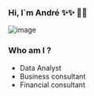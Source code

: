 ### Hi, I`m André ✨✨  👋👋
![image](https://user-images.githubusercontent.com/96200295/160288259-249dd32e-cc3e-4719-819d-8630907981bd.png)

### Who am I ?

* Data Analyst
* Business consultant 
* Financial consultant 

<!--**AndreGoncallez/Andregoncallez** is a ✨ _special_ ✨ repository because its `README.md` (this file) appears on your GitHub profile.

Here are some ideas to get you started:

- 🔭 I’m currently working on ...
- 🌱 I’m currently learning ...
- 👯 I’m looking to collaborate on ...
- 🤔 I’m looking for help with ...
- 💬 Ask me about ...
- 📫 How to reach me: ...
- 😄 Pronouns: ...
- ⚡ Fun fact: ...
-->
